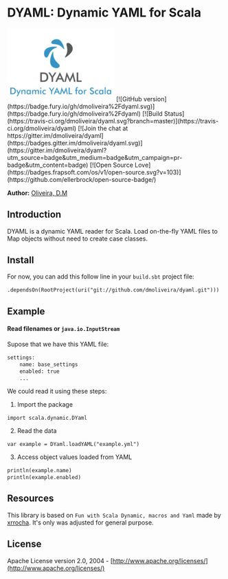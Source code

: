 # DYAML: Dynamic YAML for Scala

<img src="https://github.com/dmoliveira/dyaml/blob/master/.img/dyml.png" width="250px"/>
[![GitHub version](https://badge.fury.io/gh/dmoliveira%2Fdyaml.svg)](https://badge.fury.io/gh/dmoliveira%2Fdyaml)
[![Build Status](https://travis-ci.org/dmoliveira/dyaml.svg?branch=master)](https://travis-ci.org/dmoliveira/dyaml)
[![Join the chat at https://gitter.im/dmoliveira/dyaml](https://badges.gitter.im/dmoliveira/dyaml.svg)](https://gitter.im/dmoliveira/dyaml?utm_source=badge&utm_medium=badge&utm_campaign=pr-badge&utm_content=badge)
[![Open Source Love](https://badges.frapsoft.com/os/v1/open-source.svg?v=103)](https://github.com/ellerbrock/open-source-badge/)

**Author:** [Oliveira, D.M](https://br.linkedin.com/in/dmztheone)

## Introduction
DYAML is a dynamic YAML reader for Scala. Load on-the-fly YAML files to Map objects without need to create case classes.

## Install
For now, you can add this follow line in your ```build.sbt``` project file:
```
.dependsOn(RootProject(uri("git://github.com/dmoliveira/dyaml.git")))
```

## Example
#### Read filenames or ```java.io.InputStream```

Supose that we have this YAML file:

```
settings:
    name: base_settings
    enabled: true
    ...
```

We could read it using these steps:  
  1. Import the package
  ```
  import scala.dynamic.DYaml
  ```
  
  2. Read the data
  ```
  var example = DYaml.loadYAML("example.yml")
  ```
  
  3. Access object values  loaded from YAML
  ```
  println(example.name)
  println(example.enabled)
  ```

## Resources
This library is based on ```Fun with Scala Dynamic, macros and Yaml``` made by [xrrocha](https://github.com/xrrocha/sdynamic). It's only was adjusted for general purpose.  

## License
Apache License version 2.0, 2004 - [http://www.apache.org/licenses/](http://www.apache.org/licenses/)
